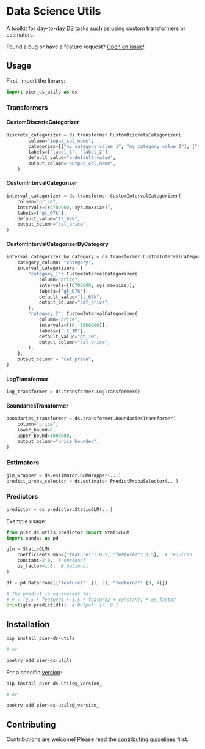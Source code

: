# Data Science Utils

A toolkit for day-to-day DS tasks such as using custom transformers or
estimators.

Found a bug or have a feature request?
[Open an issue](https://github.com/pier-digital/pier-ds-utils/issues/new/choose)!

## Usage

First, import the library:

```python
import pier_ds_utils as ds
```

### Transformers

#### CustomDiscreteCategorizer

```python
discrete_categorizer = ds.transformer.CustomDiscreteCategorizer(
        column="input_col_name",
        categories=[["my_category_value_1", "my_category_value_2"], ["my_category_value_3"]],
        labels=["label_1", "label_2"],
        default_value="a-default-value",
        output_column="output_col_name",
    )
```

#### CustomIntervalCategorizer

```python
interval_categorizer = ds.transformer.CustomIntervalCategorizer(
    column="price",
    intervals=[(6700000, sys.maxsize)],
    labels=["gt_67k"],
    default_value="lt_67k",
    output_column="cat_price",
)
```

#### CustomIntervalCategorizerByCategory

```python
interval_categorizer_by_category = ds.transformer.CustomIntervalCategorizerByCategory(
    category_column: "category",
    interval_categorizers: {
        "category_1": CustomIntervalCategorizer(
            column="price",
            intervals=[(6700000, sys.maxsize)],
            labels=["gt_67k"],
            default_value="lt_67k",
            output_column="cat_price",
        ),
        "category_2": CustomIntervalCategorizer(
            column="price",
            intervals=[(0, 1000000)],
            labels=["lt_1M"],
            default_value="gt_1M",
            output_column="cat_price",
        ),
    },
    output_column = "cat_price",
)
```

#### LogTransformer

```python
log_transformer = ds.transformer.LogTransformer()
```

#### BoundariesTransformer

```python
boundaries_transformer = ds.transformer.BoundariesTransformer(
    column="price",
    lower_bound=0,
    upper_bound=1000000,
    output_column="price_bounded",
)
```

### Estimators

```python
glm_wrapper = ds.estimator.GLMWrapper(...)
predict_proba_selector = ds.estimator.PredictProbaSelector(...)
```

### Predictors

```python
predictor = ds.predictor.StaticGLM(...)
```

Example usage:

```python
from pier_ds_utils.predictor import StaticGLM
import pandas as pd

glm = StaticGLM(
    coefficients_map={"feature1": 0.5, "feature2": 1.5},  # required
    constant=2.0,  # optional
    os_factor=1.0,  # optional
)

df = pd.DataFrame({"feature1": [1, 2], "feature2": [3, 4]})

# The predict is equivalent to:
# y = (0.5 * feature1 + 1.5 * feature2 + constant) * os_factor
print(glm.predict(df))  # Output: [7. 9.]
```

## Installation

```bash
pip install pier-ds-utils

# or

poetry add pier-ds-utils
```

For a specific
[version](https://github.com/pier-digital/pier-ds-utils/releases):

```bash
pip install pier-ds-utils@_version_

# or

poetry add pier-ds-utils@_version_
```

## Contributing

Contributions are welcome! Please read the
[contributing guidelines](CONTRIBUTING.md) first.
